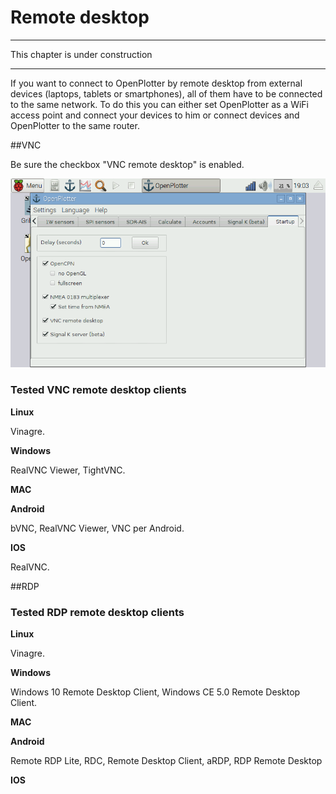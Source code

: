 # Remote desktop

---

This chapter is under construction

---

If you want to connect to OpenPlotter by remote desktop from external devices (laptops, tablets or smartphones), all of them have to be connected to the same network. To do this you can either set OpenPlotter as a WiFi access point and connect your devices to him or connect devices and OpenPlotter to the same  router.



##VNC

Be sure the checkbox "VNC remote desktop" is enabled.

![](startup.png)



### Tested VNC remote desktop clients

**Linux**

Vinagre.

**Windows**

RealVNC Viewer, TightVNC.

**MAC**

**Android**

bVNC, RealVNC Viewer, VNC per Android.

**IOS**

RealVNC.

##RDP

### Tested RDP remote desktop clients

**Linux**

Vinagre.

**Windows**

Windows 10 Remote Desktop Client, Windows CE 5.0 Remote Desktop Client.

**MAC**

**Android**

Remote RDP Lite, RDC, Remote Desktop Client, aRDP, RDP Remote Desktop

**IOS**


